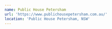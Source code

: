 ```yaml
---
name: Public House Petersham
url: 'https://www.publichousepetersham.com.au/'
location: 'Public House Petersham, NSW'
---
```


 